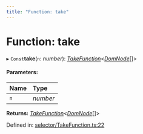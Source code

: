 ```yaml
---
title: "Function: take"
---
```


# Function: take

▸ `Const`**take**(`n`: *number*): [*TakeFunction*](../types/takefunction.md)<[*DomNode*](../classes/domnode.md)[]\>

#### Parameters:

Name | Type |
:------ | :------ |
`n` | *number* |

**Returns:** [*TakeFunction*](../types/takefunction.md)<[*DomNode*](../classes/domnode.md)[]\>

Defined in: [selector/TakeFunction.ts:22](https://github.com/44x1carbon/gigantes/blob/2721068/src/selector/TakeFunction.ts#L22)
